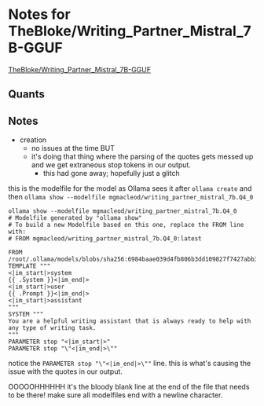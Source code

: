 # Notes for TheBloke/Writing_Partner_Mistral_7B-GGUF
[TheBloke/Writing_Partner_Mistral_7B-GGUF](https://huggingface.co/TheBloke/Writing_Partner_Mistral_7B-GGUF)

## Quants
<quants go here>

## Notes
- creation
  - no issues at the time BUT
  - it's doing that thing where the parsing of the quotes gets messed up and we get extraneous stop tokens in our output.
    - this had gone away; hopefully just a glitch

this is the modelfile for the model as Ollama sees it after `ollama create` and then `ollama show --modelfile mgmacleod/writing_partner_mistral_7b.Q4_0`

```
ollama show --modelfile mgmacleod/writing_partner_mistral_7b.Q4_0
# Modelfile generated by "ollama show"
# To build a new Modelfile based on this one, replace the FROM line with:
# FROM mgmacleod/writing_partner_mistral_7b.Q4_0:latest

FROM /root/.ollama/models/blobs/sha256:6984baae039d4fb806b3dd109827f7427abb356ff43769e02994f6541be71c93
TEMPLATE """
<|im_start|>system
{{ .System }}<|im_end|>
<|im_start|>user
{{ .Prompt }}<|im_end|>
<|im_start|>assistant
"""
SYSTEM """
You are a helpful writing assistant that is always ready to help with any type of writing task.
"""
PARAMETER stop "<|im_start|>"
PARAMETER stop "\"<|im_end|>\""
```


notice the `PARAMETER stop "\"<|im_end|>\""` line. this is what's causing the issue with the quotes in our output. 



OOOOOHHHHHH it's the bloody blank line at the end of the file that needs to be there! make sure all modelfiles end with a newline character.